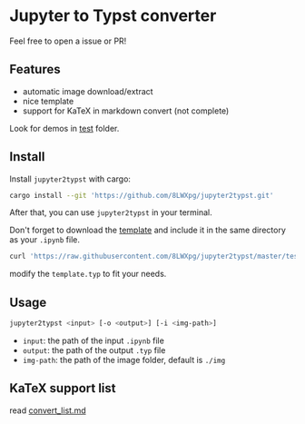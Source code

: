 # Jupyter to Typst converter

Feel free to open a issue or PR!

## Features

- automatic image download/extract
- nice template
- support for KaTeX in markdown convert (not complete)

Look for demos in [test](test) folder.

## Install

Install `jupyter2typst` with cargo:

```bash
cargo install --git 'https://github.com/8LWXpg/jupyter2typst.git'
```

After that, you can use `jupyter2typst` in your terminal.

Don't forget to download the [template](https://github.com/8LWXpg/jupyter2typst/blob/master/test/template.typ) and include it in the same directory as your `.ipynb` file.

```bash
curl 'https://raw.githubusercontent.com/8LWXpg/jupyter2typst/master/test/template.typ' > template.typ
```

modify the `template.typ` to fit your needs.

## Usage

```bash
jupyter2typst <input> [-o <output>] [-i <img-path>]
```

- `input`: the path of the input `.ipynb` file
- `output`: the path of the output `.typ` file
- `img-path`: the path of the image folder, default is `./img`

## KaTeX support list

read [convert_list.md](convert_list.md)
